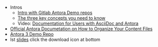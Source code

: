 - Intros
  - [Intro with Gitlab Antora Demo repos](https://www.magnolia-cms.com/blog/using-asciidoc-and-antora-to-create-online-technical-documentation.html)
  - [The three key concepts you need to know](https://matthewsetter.com/antora/three-core-concepts/)
  - Video: [Documentation for Users with AsciiDoc and Antora](https://www.youtube.com/watch?v=LT0a--DNJhI)
- [Official Antora Documetation on How to Organize Your Content Files](https://docs.antora.org/antora/latest/organize-content-files/)
- [Antora 3 Demo Repo](https://github.com/ahus1/antora3demo/tree/main)
 - Ist [slides](https://speakerdeck.com/ahus1/antora-3-release-celebration) click the download icon at bottom



